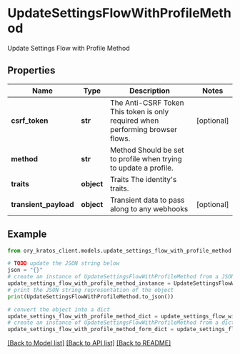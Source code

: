 # UpdateSettingsFlowWithProfileMethod

Update Settings Flow with Profile Method

## Properties

Name | Type | Description | Notes
------------ | ------------- | ------------- | -------------
**csrf_token** | **str** | The Anti-CSRF Token  This token is only required when performing browser flows. | [optional] 
**method** | **str** | Method  Should be set to profile when trying to update a profile. | 
**traits** | **object** | Traits  The identity&#39;s traits. | 
**transient_payload** | **object** | Transient data to pass along to any webhooks | [optional] 

## Example

```python
from ory_kratos_client.models.update_settings_flow_with_profile_method import UpdateSettingsFlowWithProfileMethod

# TODO update the JSON string below
json = "{}"
# create an instance of UpdateSettingsFlowWithProfileMethod from a JSON string
update_settings_flow_with_profile_method_instance = UpdateSettingsFlowWithProfileMethod.from_json(json)
# print the JSON string representation of the object
print(UpdateSettingsFlowWithProfileMethod.to_json())

# convert the object into a dict
update_settings_flow_with_profile_method_dict = update_settings_flow_with_profile_method_instance.to_dict()
# create an instance of UpdateSettingsFlowWithProfileMethod from a dict
update_settings_flow_with_profile_method_form_dict = update_settings_flow_with_profile_method.from_dict(update_settings_flow_with_profile_method_dict)
```
[[Back to Model list]](../README.md#documentation-for-models) [[Back to API list]](../README.md#documentation-for-api-endpoints) [[Back to README]](../README.md)


